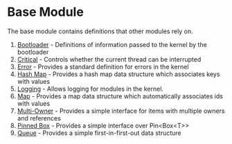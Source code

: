 # Base Module
The base module contains definitions that other modules rely on.

 1. [Bootloader](bootloader.md) - Definitions of information passed to the kernel by the bootloader
 2. [Critical](critical.md) - Controls whether the current thread can be interrupted
 3. [Error](error.md) - Provides a standard definition for errors in the kernel
 4. [Hash Map](hash_map.md) - Provides a hash map data structure which associates keys with values
 5. [Logging](logging.md) - Allows logging for modules in the kernel.
 6. [Map](map.md) - Provides a map data structure which automatically associates ids with values
 7. [Multi-Owner](multi_owner.md) - Provides a simple interface for items with multiple owners and references
 8. [Pinned Box](pinned_box.md) - Provides a simple interface over Pin\<Box\<T>>
 9. [Queue](queue.md) - Provides a simple first-in-first-out data structure